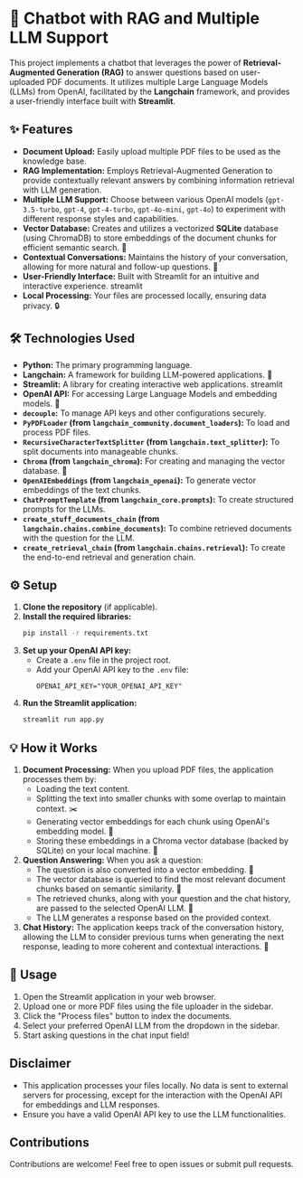 # 🤖 Chatbot with RAG and Multiple LLM Support

This project implements a chatbot that leverages the power of **Retrieval-Augmented Generation (RAG)** to answer questions based on user-uploaded PDF documents. It utilizes multiple Large Language Models (LLMs) from OpenAI, facilitated by the **Langchain** framework, and provides a user-friendly interface built with **Streamlit**.

## ✨ Features

* **Document Upload:** Easily upload multiple PDF files to be used as the knowledge base.
* **RAG Implementation:** Employs Retrieval-Augmented Generation to provide contextually relevant answers by combining information retrieval with LLM generation.
* **Multiple LLM Support:** Choose between various OpenAI models (`gpt-3.5-turbo`, `gpt-4`, `gpt-4-turbo`, `gpt-4o-mini`, `gpt-4o`) to experiment with different response styles and capabilities.
* **Vector Database:** Creates and utilizes a vectorized **SQLite** database (using ChromaDB) to store embeddings of the document chunks for efficient semantic search. 💾
* **Contextual Conversations:** Maintains the history of your conversation, allowing for more natural and follow-up questions. 💬
* **User-Friendly Interface:** Built with Streamlit for an intuitive and interactive experience. streamlit
* **Local Processing:** Your files are processed locally, ensuring data privacy. 🔒

## 🛠️ Technologies Used

* **Python:** The primary programming language.
* **Langchain:** A framework for building LLM-powered applications. 🔗
* **Streamlit:** A library for creating interactive web applications. streamlit
* **OpenAI API:** For accessing Large Language Models and embedding models. 🔑
* **`decouple`:** To manage API keys and other configurations securely.
* **`PyPDFLoader` (from `langchain_community.document_loaders`):** To load and process PDF files.
* **`RecursiveCharacterTextSplitter` (from `langchain.text_splitter`):** To split documents into manageable chunks.
* **`Chroma` (from `langchain_chroma`):** For creating and managing the vector database. 💾
* **`OpenAIEmbeddings` (from `langchain_openai`):** To generate vector embeddings of the text chunks.
* **`ChatPromptTemplate` (from `langchain_core.prompts`):** To create structured prompts for the LLMs.
* **`create_stuff_documents_chain` (from `langchain.chains.combine_documents`):** To combine retrieved documents with the question for the LLM.
* **`create_retrieval_chain` (from `langchain.chains.retrieval`):** To create the end-to-end retrieval and generation chain.

## ⚙️ Setup

1.  **Clone the repository** (if applicable).
2.  **Install the required libraries:**
    ```bash
    pip install -r requirements.txt
    ```
3.  **Set up your OpenAI API key:**
    * Create a `.env` file in the project root.
    * Add your OpenAI API key to the `.env` file:
        ```
        OPENAI_API_KEY="YOUR_OPENAI_API_KEY"
        ```
4.  **Run the Streamlit application:**
    ```bash
    streamlit run app.py 
    ```

## 💡 How it Works

1.  **Document Processing:** When you upload PDF files, the application processes them by:
    * Loading the text content.
    * Splitting the text into smaller chunks with some overlap to maintain context. ✂️
    * Generating vector embeddings for each chunk using OpenAI's embedding model. 📐
    * Storing these embeddings in a Chroma vector database (backed by SQLite) on your local machine. 💾
2.  **Question Answering:** When you ask a question:
    * The question is also converted into a vector embedding. 📐
    * The vector database is queried to find the most relevant document chunks based on semantic similarity. 🚀
    * The retrieved chunks, along with your question and the chat history, are passed to the selected OpenAI LLM. 🧠
    * The LLM generates a response based on the provided context.
3.  **Chat History:** The application keeps track of the conversation history, allowing the LLM to consider previous turns when generating the next response, leading to more coherent and contextual interactions. 💬

## 🚀 Usage

1.  Open the Streamlit application in your web browser.
2.  Upload one or more PDF files using the file uploader in the sidebar.
3.  Click the "Process files" button to index the documents.
4.  Select your preferred OpenAI LLM from the dropdown in the sidebar.
5.  Start asking questions in the chat input field!

## Disclaimer

* This application processes your files locally. No data is sent to external servers for processing, except for the interaction with the OpenAI API for embeddings and LLM responses.
* Ensure you have a valid OpenAI API key to use the LLM functionalities.

## Contributions

Contributions are welcome! Feel free to open issues or submit pull requests.

